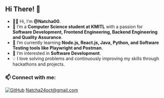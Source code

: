 ## Hi There! 👋  

- 👩‍💻 Hi, I’m **@Natcha00**.  
- 🚀 I’m a **Computer Science student at KMITL** with a passion for **Software Development, Frontend Engineering, Backend Engineering and Quality Assurance**.  
- 🌱 I’m currently learning **Node.js, React.js, Java, Python, and Software Testing tools like Playwright and Postman**.  
- 🎯 I’m interested in **Software Development**.  
- 💡 I love solving problems and continuously improving my skills through hackathons and projects.  

### 📫 Connect with me:  
[![GitHub](https://img.shields.io/badge/GitHub-Natcha00-black?style=flat&logo=github)](https://github.com/Natcha00)
[Natcha24oct@gmail.com](Natcha24oct@gmail.com)

